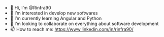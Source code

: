 - 👋 Hi, I’m @Rinfra90
- 👀 I’m interested in develop new softwares
- 🌱 I’m currently learning Angular and Python
- 💞️ I’m looking to collaborate on everything about software development
- 📫 How to reach me: https://www.linkedin.com/in/rinfra90/

<!---
Rinfra90/Rinfra90 is a ✨ special ✨ repository because its `README.md` (this file) appears on your GitHub profile.
You can click the Preview link to take a look at your changes.
--->
